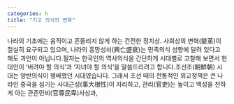 ```yaml
---
categories: h
title: "기고 의식의 변화"
---
```

나라의 기초에는 움직이고 흔들리지 않게 하는 건전한 정치상. 사회상의 변혁(變革)이 절실히 요구되고 있으며, 나라의 흥망성쇠(興亡盛衰)는 민족의식 성향에 달려 있다고 해도 과언이 아닙니다.필자는 한국인의 역사의식을 간단하게 시대별로 고찰해 보면서 현대인이 ‘버려야 할 의식’과 ‘지녀야 할 의식’을 말씀드리려고 합니다.조선조(朝鮮朝) 시대는 양반의식이 팽배했던 시대였습니다. 그래서 조선 때의 전통적인 외교정책은 큰 나라인 중국을 섬기는 사대근성(事大根性)이 자리하고, 관리(官吏)는 높이고 백성을 천하게 아는 관존민비(官尊民卑)사상과,